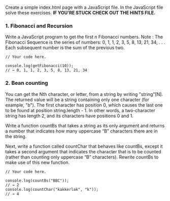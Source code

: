 
Create a simple index.html page with a JavaScript file. In the JavaScript file solve these exercises.
**IF YOU'RE STUCK CHECK OUT THE HINTS FILE.**

### 1. Fibonacci and Recursion

Write a JavaScript program to get the first *n* Fibonacci numbers.
Note : The Fibonacci Sequence is the series of numbers: 0, 1, 1, 2, 3, 5, 8, 13, 21, 34, . . . 
Each subsequent number is the sum of the previous two.

```
// Your code here.

console.log(getFibonacci(10));
// → 0, 1, 1, 2, 3, 5, 8, 13, 21, 34
```

### 2. Bean counting

You can get the Nth character, or letter, from a string by writing "string"[N]. The returned value will be a string containing only one character (for example, "b"). The first character has position 0, which causes the last one to be found at position string.length - 1. In other words, a two-character string has length 2, and its characters have positions 0 and 1.

Write a function countBs that takes a string as its only argument and returns a number that indicates how many uppercase “B” characters there are in the string.

Next, write a function called countChar that behaves like countBs, except it takes a second argument that indicates the character that is to be counted (rather than counting only uppercase “B” characters). Rewrite countBs to make use of this new function.

```
// Your code here.

console.log(countBs("BBC"));
// → 2
console.log(countChar("kakkerlak", "k"));
// → 4
```
